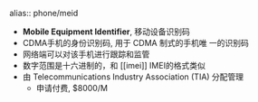 alias:: phone/meid
- **Mobile Equipment Identifier**, 移动设备识别码
- CDMA手机的身份识别码, 用于 CDMA 制式的手机唯 一的识别码
- 网络端可以对该手机进行跟踪和监管
- 数字范围是十六进制的，和 [[imei]] IMEI的格式类似
- 由 Telecommunications Industry Association (TIA) 分配管理
  - 申请付费, $8000/M